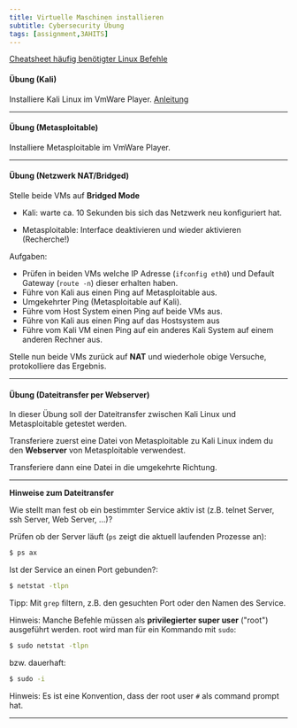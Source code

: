 ```yaml
---
title: Virtuelle Maschinen installieren
subtitle: Cybersecurity Übung
tags: [assignment,3AHITS]
---
```


[Cheatsheet häufig benötigter Linux Befehle](../../Linux/cheatsheet)



#### Übung (Kali)

Installiere Kali Linux im VmWare Player. [Anleitung](../lib/install_vmware_kali)



---

#### Übung (Metasploitable)

Installiere Metasploitable im VmWare Player.



---

#### Übung (Netzwerk NAT/Bridged)

Stelle beide VMs auf **Bridged Mode**  

- Kali: warte ca. 10 Sekunden bis sich das Netzwerk neu konfiguriert hat.

- Metasploitable: Interface deaktivieren und wieder aktivieren (Recherche!)

Aufgaben:

- Prüfen in beiden VMs welche IP Adresse (`ifconfig eth0`) und Default Gateway (`route -n`) dieser erhalten haben.
- Führe von Kali aus einen Ping auf Metasploitable aus.
- Umgekehrter Ping (Metasploitable auf Kali).
- Führe vom Host System einen Ping auf beide VMs aus.
- Führe von Kali aus einen Ping auf das Hostsystem aus
- Führe vom Kali VM einen Ping auf ein anderes Kali System auf einem anderen Rechner aus.

Stelle nun beide VMs zurück auf **NAT** und wiederhole obige Versuche, protokolliere das Ergebnis.



---

#### Übung (Dateitransfer per Webserver)

In dieser Übung soll der Dateitransfer zwischen Kali Linux und Metasploitable getestet werden.

Transferiere zuerst eine Datei von Metasploitable zu Kali Linux indem du den **Webserver** von Metasploitable verwendest.

Transferiere dann eine Datei in die umgekehrte Richtung.

---

**Hinweise zum Dateitransfer**

Wie stellt man fest ob ein bestimmter Service aktiv ist (z.B. telnet Server, ssh Server, Web Server, ...)?

Prüfen ob der Server läuft (`ps` zeigt die aktuell laufenden Prozesse an):

```bash
$ ps ax
```

Ist der Service an einen Port gebunden?:

```bash
$ netstat -tlpn
```

Tipp: Mit `grep` filtern, z.B. den gesuchten Port oder den Namen des Service.

Hinweis: Manche Befehle müssen als **privilegierter super user** ("root") ausgeführt werden. root wird man für ein Kommando mit `sudo`:

```sh
$ sudo netstat -tlpn
```

bzw. dauerhaft:

```sh
$ sudo -i
```

Hinweis: Es ist eine Konvention, dass der root user `#` als command prompt hat.

---

